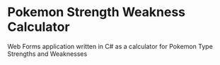 # Pokemon Strength Weakness Calculator

Web Forms application written in C# as a calculator for Pokemon Type Strengths and Weaknesses
